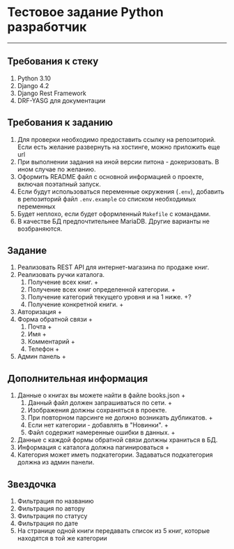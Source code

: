# Тестовое задание Python разработчик
___

## Требования к стеку

1. Python 3.10
2. Django 4.2
3. Django Rest Framework
4. DRF-YASG для документации

## Требования к заданию

1. Для проверки необходимо предоставить ссылку на репозиторий. 
Если есть желание развернуть на хостинге, можно приложить еще url
2. При выполнении задания на иной версии питона - докеризовать. В ином случае по желанию.
3. Оформить README файл с основной информацией о проекте, включая поэтапный запуск.
4. Если будут использоваться переменные окружения (`.env`), добавить в репозиторий файл
`.env.example` со списком необходимых переменных
5. Будет неплохо, если будет оформленный `Makefile` с командами.
6. В качестве БД предпочтительнее MariaDB. Другие варианты не возбраняются.

## Задание

1. Реализовать REST API для интернет-магазина по продаже книг.
2. Реализовать ручки каталога.
   1. Получение всех книг. +
   2. Получение всех книг определенной категории. +
   3. Получение категорий текущего уровня и на 1 ниже. +?
   4. Получение конкретной книги. +
3. Авторизация +
4. Форма обратной связи +
   1. Почта +
   2. Имя +
   3. Комментарий +
   4. Телефон +
5. Админ панель +

## Дополнительная информация

1. Данные о книгах вы можете найти в файле books.json +
   1. Данный файл должен запрашиваться по сети. +
   2. Изображения должны сохраняться в проекте.
   3. При повторном парсинге не должно возникать дубликатов. +
   4. Если нет категории - добавлять в "Новинки". +
   5. Файл содержит намеренные ошибки в данных. +
2. Данные с каждой формы обратной связи должны храниться в БД.
3. Информация с каталога должна пагинироваться +
4. Категория может иметь подкатегории. Задаваться подкатегория должна из админ панели.

## Звездочка

1. Фильтрация по названию
2. Фильтрация по автору
3. Фильтрация по статусу
4. Фильтрация по дате
5. На странице одной книги передавать список из 5 книг, которые находятся в той же категории
